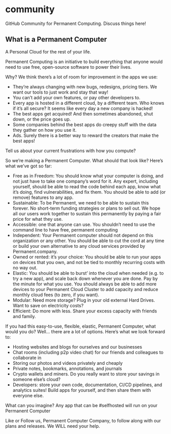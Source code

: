 # community
GitHub Community for Permanent Computing. Discuss things here!

## What is a Permanent Computer

A Personal Cloud for the rest of your life.

Permanent Computing is an initiative to build everything that anyone would need to use free, open-source software to power their lives.

Why? We think there’s a lot of room for improvement in the apps we use:
* They’re always changing with new bugs, redesigns, pricing tiers. We want our tools to just work and stay that way!
* You can’t add your own features, or pay other developers to.
* Every app is hosted in a different cloud, by a different team. Who knows if it’s all secure? It seems like every day a new company is hacked!
* The best apps get acquired! And then sometimes abandoned, shut down, or the price goes up.
* Some companies behind the best apps do creepy stuff with the data they gather on how you use it.
* Ads. Surely there is a better way to reward the creators that make the best apps!

Tell us about your current frustrations with how you compute?

So we’re making a Permanent Computer. What should that look like? Here’s what we’ve got so far:
* Free as in Freedom: You should know what your computer is doing, and not just have to take one company’s word for it. Any expert, including yourself, should be able to read the code behind each app, know what it’s doing, find vulnerabilities, and fix them. You should be able to add (or remove) features to any app.
* Sustainable: To be Permanent, we need to be able to sustain this forever. No short-term funding strategies or plans to sell out. We hope all our users work together to sustain this permanently by paying a fair price for what they use.
* Accessible: one that anyone can use. You shouldn’t need to use the command line to have free, permanent computing
* Independent: Your Permanent computer should not depend on this organization or any other. You should be able to cut the cord at any time or build your own alternative to any cloud services provided by Permanent.company.
* Owned or rented: it’s your choice: You should be able to run your apps on devices that you own, and not be tied to monthly recurring costs with no way out.
* Elastic: You should be able to burst’ into the cloud when needed (e.g. to try a new app), and scale back down whenever you are done. Pay by the minute for what you use. You should always be able to add more devices to your Permanent Cloud Cluster to add capacity and reduce monthly cloud fees (to zero, if you want).
* Modular: Need more storage? Plug in your old external Hard Drives. Want to save on electricity costs? 
* Efficient: Do more with less. Share your excess capacity with friends and family.

If you had this easy-to-use, flexible, elastic, Permanent Computer, what would you do? Well… there are a lot of options. Here’s what we look forward to:
* Hosting websites and blogs for ourselves and our businesses
* Chat rooms (including p2p video chat) for our friends and colleagues to collaborate in
* Storing our photos and videos privately and cheaply
* Private notes, bookmarks, annotations, and journals
* Crypto wallets and miners. Do you really want to store your savings in someone else’s cloud?
* Developers: store your own code, documentation, CI/CD pipelines, and analytics suites! Build apps for yourself, and then share them with everyone else.

What can you imagine? Any app that can be #selfhosted will run on your Permanent Computer

Like or Follow us, Permanent Computer Company​, to follow along with our plans and releases. We WILL need your help.
